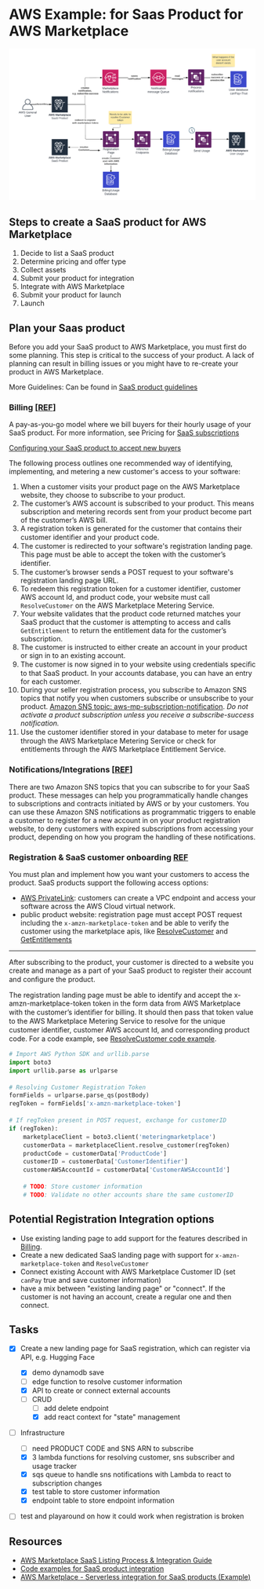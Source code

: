 # AWS Example: for Saas Product for AWS Marketplace

![overview](assets/overview.png)

## Steps to create a SaaS product for AWS Marketplace

1. Decide to list a SaaS product
2. Determine pricing and offer type
3. Collect assets
4. Submit your product for integration
5. Integrate with AWS Marketplace
6. Submit your product for launch
7. Launch


## Plan your Saas product 

Before you add your SaaS product to AWS Marketplace, you must first do some planning. This step is critical to the success of your product. A lack of planning can result in billing issues or you might have to re-create your product in AWS Marketplace.

More Guidelines: Can be found in [SaaS product guidelines](https://docs.aws.amazon.com/marketplace/latest/userguide/saas-guidelines.html)


### Billing [[REF](https://docs.aws.amazon.com/marketplace/latest/userguide/saas-pricing-models.html)]

A pay-as-you-go model where we bill buyers for their hourly usage of your SaaS product. For more information, see Pricing for [SaaS subscriptions](https://docs.aws.amazon.com/marketplace/latest/userguide/saas-subscriptions.html)

[Configuring your SaaS product to accept new buyers](https://docs.aws.amazon.com/marketplace/latest/userguide/saas-product-customer-setup.html)


The following process outlines one recommended way of identifying, implementing, and metering a new customer's access to your software:

1. When a customer visits your product page on the AWS Marketplace website, they choose to subscribe to your product.
2. The customer’s AWS account is subscribed to your product. This means subscription and metering records sent from your product become part of the customer’s AWS bill.
3. A registration token is generated for the customer that contains their customer identiﬁer and your product code.
4. The customer is redirected to your software's registration landing page. This page must be able to accept the token with the customer’s identiﬁer.
5. The customer’s browser sends a POST request to your software's registration landing page URL. 
6. To redeem this registration token for a customer identifier, customer AWS account Id, and product code, your website must call `ResolveCustomer` on the AWS Marketplace Metering Service. 
7. Your website validates that the product code returned matches your SaaS product that the customer is attempting to access and calls `GetEntitlement` to return the entitlement data for the customer’s subscription.
8. The customer is instructed to either create an account in your product or sign in to an existing account.
9. The customer is now signed in to your website using credentials speciﬁc to that SaaS product. In your accounts database, you can have an entry for each customer. 
10. During your seller registration process, you subscribe to Amazon SNS topics that notify you when customers subscribe or unsubscribe to your product. [Amazon SNS topic: aws-mp-subscription-notification](https://docs.aws.amazon.com/marketplace/latest/userguide/saas-notification.html#saas-sns-subscription-message-body). _Do not activate a product subscription unless you receive a subscribe-success notification._ 
11. Use the customer identiﬁer stored in your database to meter for usage through the AWS Marketplace Metering Service or check for entitlements through the AWS Marketplace Entitlement Service.


### Notifications/Integrations [[REF](https://docs.aws.amazon.com/marketplace/latest/userguide/saas-prepare.html#saas-plan-sns)]

There are two Amazon SNS topics that you can subscribe to for your SaaS product. These messages can help you programmatically handle changes to subscriptions and contracts initiated by AWS or by your customers. You can use these Amazon SNS notifications as programmatic triggers to enable a customer to register for a new account in on your product registration website, to deny customers with expired subscriptions from accessing your product, depending on how you program the handling of these notifications.

### Registration & SaaS customer onboarding [REF](https://docs.aws.amazon.com/marketplace/latest/userguide/saas-product-customer-setup.html)

You must plan and implement how you want your customers to access the product. SaaS products support the following access options:

* [AWS PrivateLink](https://docs.aws.amazon.com/marketplace/latest/userguide/privatelink.html): customers can create a VPC endpoint and access your software across the AWS Cloud virtual network.
* public product website: registration page must accept POST request including the `x-amzn-marketplace-token` and be able to verify the customer using the marketplace apis, like [ResolveCustomer](https://docs.aws.amazon.com/marketplacemetering/latest/APIReference/API_ResolveCustomer.html) and [GetEntitlements](https://docs.aws.amazon.com/marketplaceentitlement/latest/APIReference/API_GetEntitlements.html)

--- 

After subscribing to the product, your customer is directed to a website you create and manage as a part of your SaaS product to register their account and conﬁgure the product.

The registration landing page must be able to identify and accept the x-amzn-marketplace-token token in the form data from AWS Marketplace with the customer’s identiﬁer for billing. It should then pass that token value to the AWS Marketplace Metering Service to resolve for the unique customer identiﬁer, customer AWS account Id, and corresponding product code. For a code example, see [ResolveCustomer code example](https://docs.aws.amazon.com/marketplace/latest/userguide/saas-code-examples.html#saas-resolvecustomer-example).

```python
# Import AWS Python SDK and urllib.parse 
import boto3
import urllib.parse as urlparse 

# Resolving Customer Registration Token
formFields = urlparse.parse_qs(postBody)
regToken = formFields['x-amzn-marketplace-token']

# If regToken present in POST request, exchange for customerID
if (regToken):
    marketplaceClient = boto3.client('meteringmarketplace')
    customerData = marketplaceClient.resolve_customer(regToken)
    productCode = customerData['ProductCode']
    customerID = customerData['CustomerIdentifier']
    customerAWSAccountId = customerData['CustomerAWSAccountId']

    # TODO: Store customer information 
    # TODO: Validate no other accounts share the same customerID
```


## Potential Registration Integration options

* Use existing landing page to add support for the features described in [Billing]().
* Create a new dedicated SaaS landing page with support for `x-amzn-marketplace-token` and `ResolveCustomer`
* Connect existing Account with AWS Marketplace Customer ID (set `canPay` true and save customer information)
* have a mix between "existing landing page" or "connect". If the customer is not having an account, create a regular one and then connect. 


## Tasks 

* [x] Create a new landing page for SaaS registration, which can register via API, e.g. Hugging Face
  * [x] demo dynamodb save
  * [ ] edge function to resolve customer information
  * [x] API to create or connect external accounts
  * [ ] CRUD
    * [ ] add delete endpoint
    * [x] add react context for "state" management
* [ ] Infrastructure
  * [ ] need PRODUCT CODE and SNS ARN to subscribe
  * [x] 3 lambda functions for resolving customer, sns subscriber and usage tracker
  * [x] sqs queue to handle sns notifications with Lambda to react to subscription changes
  * [x] test table to store customer information
  * [x] endpoint table to store endpoint information
* [ ] test and playaround on how it could work when registration is broken


## Resources 

* [AWS Marketplace SaaS Listing Process & Integration Guide](https://awsmp-loadforms.s3.amazonaws.com/AWS+Marketplace+-+SaaS+Integration+Guide.pdf)
* [Code examples for SaaS product integration](https://docs.aws.amazon.com/marketplace/latest/userguide/saas-code-examples.html)
* [AWS Marketplace - Serverless integration for SaaS products (Example)](https://github.com/aws-samples/aws-marketplace-serverless-saas-integration)
